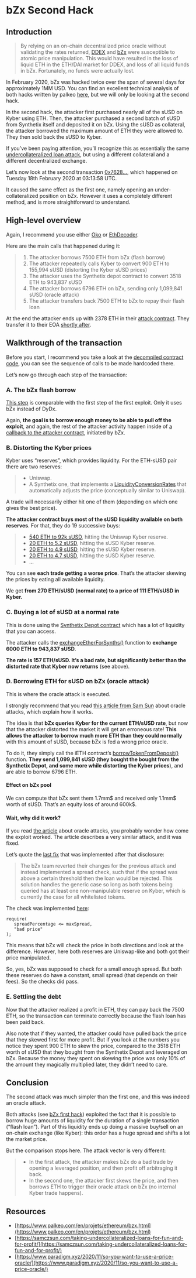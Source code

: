 # bZx Second Hack

## Introduction

> By relying on an on-chain decentralized price oracle without validating the rates returned, [DDEX](https://margin.ddex.io/) and [bZx](https://bzx.network/) were susceptible to atomic price manipulation. This would have resulted in the loss of liquid ETH in the ETH/DAI market for DDEX, and loss of all liquid funds in bZx. Fortunately, no funds were actually lost.

In February 2020, bZx was hacked twice over the span of several days for approximately 1MM USD. You can find an excellent technical analysis of both hacks written by palkeo [here](https://www.palkeo.com/en/projets/ethereum/bzx.html), but we will only be looking at the second hack.

In the second hack, the attacker first purchased nearly all of the sUSD on Kyber using ETH. Then, the attacker purchased a second batch of sUSD from Synthetix itself and deposited it on bZx. Using the sUSD as collateral, the attacker borrowed the maximum amount of ETH they were allowed to. They then sold back the sUSD to Kyber.

If you’ve been paying attention, you’ll recognize this as essentially the same [undercollateralized loan attack](./#undercollateralized-loans), but using a different collateral and a different decentralized exchange.

Let’s now look at the second transaction [0x7628…](https://oko.palkeo.com/0x762881b07feb63c436dee38edd4ff1f7a74c33091e534af56c9f7d49b5ecac15/), which happened on Tuesday 18th February 2020 at 03:13:58 UTC.

It caused the same effect as the first one, namely opening an under-collateralized position on bZx. However it uses a completely different method, and is more straightforward to understand.

## High-level overview

Again, I recommend you use either [Oko](https://oko.palkeo.com/0x762881b07feb63c436dee38edd4ff1f7a74c33091e534af56c9f7d49b5ecac15/) or [EthDecoder](http://ethtx.info/mainnet/0x762881b07feb63c436dee38edd4ff1f7a74c33091e534af56c9f7d49b5ecac15).

Here are the main calls that happened during it:

> 1. The attacker borrows 7500 ETH from bZx (flash borrow)
> 2. The attacker repeatedly calls Kyber to convert 900 ETH to 155,994 sUSD (distorting the Kyber sUSD prices)
> 3. The attacker uses the Synthetix depot contract to convert 3518 ETH to 943,837 sUSD
> 4. The attacker borrows 6796 ETH on bZx, sending only 1,099,841 sUSD (oracle attack)
> 5. The attacker transfers back 7500 ETH to bZx to repay their flash loan

At the end the attacker ends up with 2378 ETH in their [attack contract](https://oko.palkeo.com/0x360f85F0B74326CDDfF33A812B05353BC537747B/). They transfer it to their EOA [shortly after](https://oko.palkeo.com/0x2e05b36f4e1afd92366dfded4f7fb7a11eab4d681e313caab6068b1a5879067f/).

## Walkthrough of the transaction

Before you start, I recommend you take a look at the [decompiled contract code](https://oko.palkeo.com/0x360f85F0B74326CDDfF33A812B05353BC537747B/code/), you can see the sequence of calls to be made hardcoded there.

Let’s now go through each step of the transaction:

### **A. The bZx flash borrow**

[This step](https://oko.palkeo.com/0x762881b07feb63c436dee38edd4ff1f7a74c33091e534af56c9f7d49b5ecac15/#call\_0) is comparable with the first step of the first exploit. Only it uses bZx instead of DyDx.

Again, **the goal is to borrow enough money to be able to pull off the exploit**, and again, the rest of the attacker activity happen inside of [a callback to the attacker contract](https://oko.palkeo.com/0x762881b07feb63c436dee38edd4ff1f7a74c33091e534af56c9f7d49b5ecac15/#call\_0\_3), initiated by bZx.

### **B. Distorting the Kyber prices**

Kyber uses “reserves”, which provides liquidity. For the ETH-sUSD pair there are two reserves:

> * Uniswap.
> * A Synthetix one, that implements a [LiquidityConversionRates](https://developer.kyber.network/docs/API\_ABI-LiquidityConversionRates/) that automatically adjusts the price (conceptually similar to Uniswap).

A trade will necessarily either hit one of them (depending on which one gives the best price).

**The attacker contract buys most of the sUSD liquidity available on both reserves**. For that, they do 19 successive buys:

> * [540 ETH to 92k sUSD](https://oko.palkeo.com/0x762881b07feb63c436dee38edd4ff1f7a74c33091e534af56c9f7d49b5ecac15/#call\_0\_3\_0\_1), hitting the Uniswap Kyber reserve.
> * [20 ETH to 5.2 sUSD](https://oko.palkeo.com/0x762881b07feb63c436dee38edd4ff1f7a74c33091e534af56c9f7d49b5ecac15/#call\_0\_3\_0\_2), hitting the sUSD Kyber reserve.
> * [20 ETH to 4.9 sUSD](https://oko.palkeo.com/0x762881b07feb63c436dee38edd4ff1f7a74c33091e534af56c9f7d49b5ecac15/#call\_0\_3\_0\_3), hitting the sUSD Kyber reserve.
> * [20 ETH to 4.7 sUSD](https://oko.palkeo.com/0x762881b07feb63c436dee38edd4ff1f7a74c33091e534af56c9f7d49b5ecac15/#call\_0\_3\_0\_4), hitting the sUSD Kyber reserve.
> * …

You can see **each trade getting a worse price**. That’s the attacker skewing the prices by eating all available liquidity.

We get **from 270 ETH/sUSD (normal rate) to a price of 111 ETH/sUSD in Kyber.**

### **C. Buying a lot of sUSD at a normal rate**

This is done using the [Synthetix Depot contract](https://oko.palkeo.com/0x172E09691DfBbC035E37c73B62095caa16Ee2388/) which has a lot of liquidity that you can access.

The attacker calls the [exchangeEtherForSynths()](https://oko.palkeo.com/0x762881b07feb63c436dee38edd4ff1f7a74c33091e534af56c9f7d49b5ecac15/#call\_0\_3\_0\_20) function to **exchange 6000 ETH to 943,837 sUSD**.

**The rate is 157 ETH/sUSD. It’s a bad rate, but significantly better than the distorted rate that Kyber now returns** (see above).

### **D. Borrowing ETH for sUSD on bZx (oracle attack)**

This is where the oracle attack is executed.

I strongly recommend that you read [this article from Sam Sun](https://samczsun.com/taking-undercollateralized-loans-for-fun-and-for-profit/) about oracle attacks, which explain how it works.

The idea is that **bZx queries Kyber for the current ETH/sUSD rate**, but now that the attacker distorted the market it will get an erroneous rate! **This allows the attacker to borrow much more ETH than they could normally** with this amount of sUSD, because bZx is fed a wrong price oracle.

To do it, they simply call the iETH contract’s [borrowTokenFromDeposit()](https://oko.palkeo.com/0x762881b07feb63c436dee38edd4ff1f7a74c33091e534af56c9f7d49b5ecac15/#call\_0\_3\_0\_23\_0) function. **They send 1,099,841 sUSD (they bought the bought from the Synthetix Depot, and some more while distorting the Kyber prices**), and are able to borrow 6796 ETH.

#### **Effect on bZx pool**

We can compute that bZx sent them 1.7mm$ and received only 1.1mm$ worth of sUSD. That’s an equity loss of around 600k$.

#### **Wait, why did it work?**

If you read [the article](https://samczsun.com/taking-undercollateralized-loans-for-fun-and-for-profit/) about oracle attacks, you probably wonder how come the exploit worked. The article describes a very similar attack, and it was fixed.

Let’s quote the [last fix](https://samczsun.com/taking-undercollateralized-loans-for-fun-and-for-profit/#solution-3) that was implemented after that disclosure:

> The bZx team reverted their changes for the previous attack and instead implemented a spread check, such that if the spread was above a certain threshold then the loan would be rejected. This solution handles the generic case so long as both tokens being queried has at least one non-manipulable reserve on Kyber, which is currently the case for all whitelisted tokens.

The check was implemented [here](https://github.com/bZxNetwork/bZx-monorepo/blob/c5fdab1eb7e0f158841671c78d324045cb438f3c/packages/contracts/contracts/oracle/BZxOracle.sol#L1388):

```
require(
   spreadPercentage <= maxSpread,
   "bad price"
);
```

This means that bZx will check the price in both directions and look at the difference. However, here both reserves are Uniswap-like and both got their price manipulated.

So, yes, bZx was supposed to check for a small enough spread. But both these reserves do have a constant, small spread (that depends on their fees). So the checks did pass.

### **E. Settling the debt**

Now that the attacker realized a profit in ETH, they can pay back the 7500 ETH, so the transaction can terminate correctly because the flash loan has been paid back.

Also note that if they wanted, the attacker could have pulled back the price that they skewed first for more profit. But if you look at the numbers you notice they spent 900 ETH to skew the price, compared to the 3518 ETH worth of sUSD that they bought from the Synthetix Depot and leveraged on bZx. Because the money they spent on skewing the price was only 10% of the amount they magically multiplied later, they didn’t need to care.

## Conclusion

The second attack was much simpler than the first one, and this was indeed an oracle attack.

Both attacks (see [bZx first hack](bzx-first-hack.md)) exploited the fact that it is possible to borrow huge amounts of liquidity for the duration of a single transaction (“flash loan”). Part of this liquidity ends up doing a massive buy/sell on an on-chain exchange (like Kyber): this order has a huge spread and shifts a lot the market price.

But the comparison stops here. The attack vector is very different:

> * In the first attack, the attacker makes bZx do a bad trade by opening a leveraged position, and then profit off arbitraging it back.
> * In the second one, the attacker first skews the price, and then borrows ETH to trigger their oracle attack on bZx (no internal Kyber trade happens).

## Resources

* [https://www.palkeo.com/en/projets/ethereum/bzx.html](https://www.palkeo.com/en/projets/ethereum/bzx.html)
* [https://samczsun.com/taking-undercollateralized-loans-for-fun-and-for-profit/](https://samczsun.com/taking-undercollateralized-loans-for-fun-and-for-profit/)
* [https://www.paradigm.xyz/2020/11/so-you-want-to-use-a-price-oracle/](https://www.paradigm.xyz/2020/11/so-you-want-to-use-a-price-oracle/)


